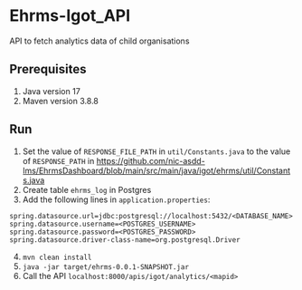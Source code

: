 # Ehrms-Igot_API
API to fetch analytics data of child organisations

## Prerequisites
1. Java version 17
2. Maven version 3.8.8

## Run
1. Set the value of `RESPONSE_FILE_PATH` in `util/Constants.java` to the value of `RESPONSE_PATH` in https://github.com/nic-asdd-lms/EhrmsDashboard/blob/main/src/main/java/igot/ehrms/util/Constants.java
2. Create table `ehrms_log` in Postgres
3. Add the following lines in `application.properties`:
```
spring.datasource.url=jdbc:postgresql://localhost:5432/<DATABASE_NAME>
spring.datasource.username=<POSTGRES_USERNAME>
spring.datasource.password=<POSTGRES_PASSWORD>
spring.datasource.driver-class-name=org.postgresql.Driver
``` 
4. `mvn clean install`
5. `java -jar target/ehrms-0.0.1-SNAPSHOT.jar`
6. Call the API `localhost:8000/apis/igot/analytics/<mapid>`
